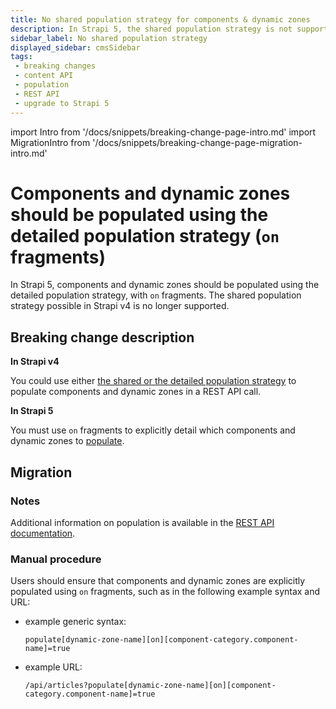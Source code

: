 ```yaml
---
title: No shared population strategy for components & dynamic zones
description: In Strapi 5, the shared population strategy is not supported anymore, so components and dynamic zones must be explicitly populated using `on` fragments.
sidebar_label: No shared population strategy
displayed_sidebar: cmsSidebar
tags:
 - breaking changes
 - content API
 - population
 - REST API
 - upgrade to Strapi 5
---
```


import Intro from '/docs/snippets/breaking-change-page-intro.md'
import MigrationIntro from '/docs/snippets/breaking-change-page-migration-intro.md'

# Components and dynamic zones should be populated using the detailed population strategy (`on` fragments)

In Strapi 5, components and dynamic zones should be populated using the detailed population strategy, with `on` fragments. The shared population strategy possible in Strapi v4 is no longer supported.

<Intro />
<BreakingChangeIdCard plugins />

## Breaking change description

<SideBySideContainer>

<SideBySideColumn>

**In Strapi v4**

You could use either [the shared or the detailed population strategy](https://docs-v4.strapi.io/cms/api/rest/guides/understanding-populate#populate-dynamic-zones) to populate components and dynamic zones in a REST API call.

</SideBySideColumn>

<SideBySideColumn>

**In Strapi 5**

You must use `on` fragments to explicitly detail which components and dynamic zones to [populate](/cms/api/rest/populate-select#population).

</SideBySideColumn>

</SideBySideContainer>

## Migration

<MigrationIntro />

### Notes

Additional information on population is available in the [REST API documentation](/cms/api/rest/populate-select#population).

### Manual procedure

Users should ensure that components and dynamic zones are explicitly populated using `on` fragments, such as in the following example syntax and URL:

- example generic syntax:
  
    `populate[dynamic-zone-name][on][component-category.component-name]=true`

- example URL:

  `/api/articles?populate[dynamic-zone-name][on][component-category.component-name]=true`
